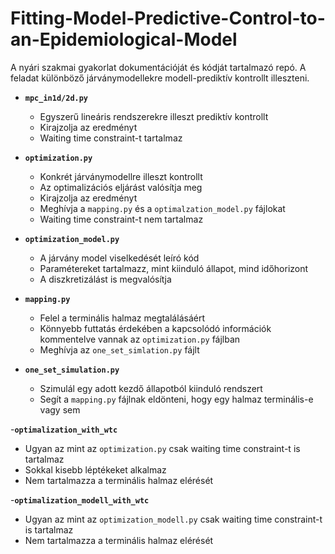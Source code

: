 # Fitting-Model-Predictive-Control-to-an-Epidemiological-Model
A nyári szakmai gyakorlat dokumentációját és kódját tartalmazó repó. A feladat különböző járványmodellekre modell-prediktív kontrollt illeszteni.
- **`mpc_in1d/2d.py`**
  - Egyszerű lineáris rendszerekre illeszt prediktív kontrollt
  - Kirajzolja az eredményt
  - Waiting time constraint-t tartalmaz

- **`optimization.py`**
  - Konkrét járványmodellre illeszt kontrollt
  - Az optimalizációs eljárást valósítja meg
  - Kirajzolja az eredményt
  - Meghívja a `mapping.py` és a `optimalzation_model.py` fájlokat
  - Waiting time constraint-t nem tartalmaz
    
- **`optimization_model.py`**
  - A járvány model viselkedését leíró kód
  - Paramétereket tartalmazz, mint kiinduló állapot, mind időhorizont
  - A diszkretizálást is megvalósítja


- **`mapping.py`**
  - Felel a terminális halmaz megtalálásáért
  - Könnyebb futtatás érdekében a kapcsolódó információk kommentelve vannak az `optimization.py` fájlban
  - Meghívja az `one_set_simlation.py` fájlt

- **`one_set_simulation.py`**
  - Szimulál egy adott kezdő állapotból kiinduló rendszert
  - Segít a `mapping.py` fájlnak eldönteni, hogy egy halmaz terminális-e vagy sem
  
-**`optimalization_with_wtc`**
  - Ugyan az mint az `optimization.py` csak waiting time constraint-t is tartalmaz
  - Sokkal kisebb léptékeket alkalmaz
  - Nem tartalmazza a terminális halmaz elérését
    
-**`optimalization_modell_with_wtc`**
  - Ugyan az mint az `optimization_modell.py` csak waiting time constraint-t is tartalmaz
  - Nem tartalmazza a terminális halmaz elérését
